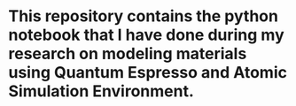 # This repository contains the python notebook that I have done during my research on modeling materials using Quantum Espresso and Atomic Simulation Environment.   

